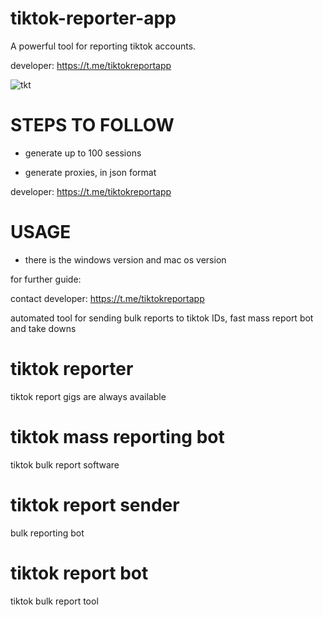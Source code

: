 # tiktok-reporter-app
A powerful tool for reporting tiktok accounts.

developer: https://t.me/tiktokreportapp

![tkt](https://github.com/user-attachments/assets/04cf9ed3-8d10-4b73-ab3a-bd03fa7d01ca)


# STEPS TO FOLLOW
- generate up to 100 sessions

- generate proxies, in json format
  
developer: https://t.me/tiktokreportapp

# USAGE
- there is the windows version and mac os version

for further guide:

contact developer: https://t.me/tiktokreportapp

automated tool for sending bulk reports to tiktok IDs, fast mass report bot and take downs

# tiktok reporter
tiktok report gigs are always available
# tiktok mass reporting bot
tiktok bulk report software
# tiktok report sender
bulk reporting bot
# tiktok report bot
tiktok bulk report tool
